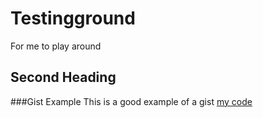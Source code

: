 # Testingground
For me to play around

## Second Heading

###Gist Example
This is a good example of a gist [my code](https://gist.github.com/GeneJun/6429110ae6754678d3affa43e444bc97)
